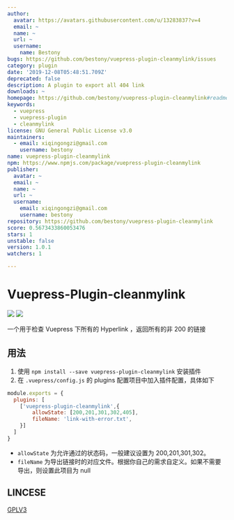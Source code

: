 ```yaml
---
author:
  avatar: https://avatars.githubusercontent.com/u/13283837?v=4
  email: ~
  name: ~
  url: ~
  username:
    name: Bestony
bugs: https://github.com/bestony/vuepress-plugin-cleanmylink/issues
category: plugin
date: '2019-12-08T05:48:51.709Z'
deprecated: false
description: A plugin to export all 404 link
downloads: ~
homepage: https://github.com/bestony/vuepress-plugin-cleanmylink#readme
keywords:
  - vuepress
  - vuepress-plugin
  - cleanmylink
license: GNU General Public License v3.0
maintainers:
  - email: xiqingongzi@gmail.com
    username: bestony
name: vuepress-plugin-cleanmylink
npm: https://www.npmjs.com/package/vuepress-plugin-cleanmylink
publisher:
  avatar: ~
  email: ~
  name: ~
  url: ~
  username:
    email: xiqingongzi@gmail.com
    username: bestony
repository: https://github.com/bestony/vuepress-plugin-cleanmylink
score: 0.5673433860053476
stars: 1
unstable: false
version: 1.0.1
watchers: 1

---
```


# Vuepress-Plugin-cleanmylink
![](https://github.com/bestony/vuepress-plugin-cleanmylink/workflows/Node%20CI/badge.svg) ![](https://github.com/bestony/vuepress-plugin-cleanmylink/workflows/Node.js%20Package/badge.svg)

一个用于检查 Vuepress 下所有的 Hyperlink ，返回所有的非 200 的链接

## 用法

1. 使用 `npm install --save vuepress-plugin-cleanmylink` 安装插件
2. 在 `.vuepress/config.js` 的 plugins 配置项目中加入插件配置，具体如下

```javascript
module.exports = {
  plugins: [
    ['vuepress-plugin-cleanmylink',{
    	allowState: [200,201,301,302,405],
    	fileName: 'link-with-error.txt',
    }]
  ]
}
```

- `allowState` 为允许通过的状态码，一般建议设置为 200,201,301,302。
- `fileName` 为导出链接时的对应文件。根据你自己的需求自定义。如果不需要导出，则设置此项目为 null

## LINCESE

[GPLV3](LICENSE)